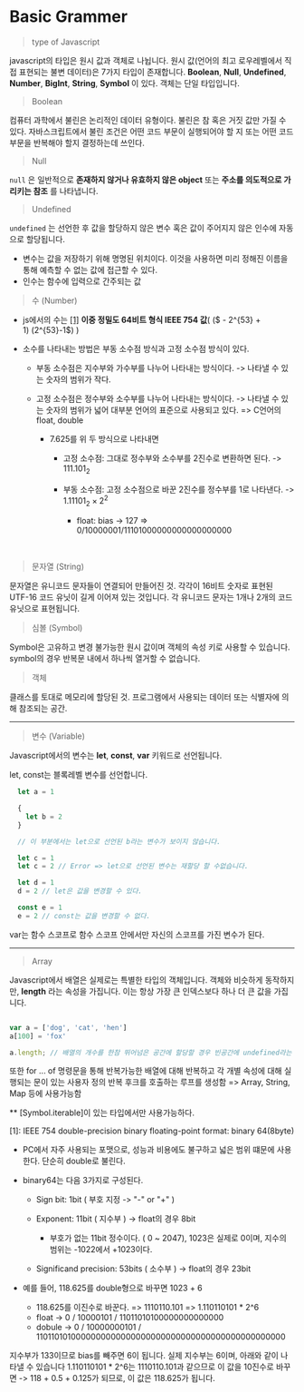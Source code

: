 
# Basic Grammer

> type of Javascript

javascript의 타입은 원시 값과 객체로 나뉩니다. 원시 값(언어의 최고 로우레벨에서 직접 표현되는 불변 데이터)은 7가지 타입이 존재합니다. __Boolean__, __Null__, __Undefined__, __Number__, __BigInt__, __String__, __Symbol__ 이 있다. 객체는 단일 타입입니다. 

> Boolean

컴퓨터 과학에서 불린은 논리적인 데이터 유형이다. 불린은 참 혹은 거짓 값만 가질 수 있다. 자바스크립트에서 불린 조건은 어떤 코드 부문이 실행되어야 할 지 또는 어떤 코드 부문을 반복해야 할지 결정하는데 쓰인다.

> Null

`null` 은 일반적으로 __존재하지 않거나 유효하지 않은 object__ 또는 __주소를 의도적으로 가리키는 참조__ 를 나타냅니다.

> Undefined

`undefined` 는 선언한 후 값을 할당하지 않은 변수 혹은 값이 주어지지 않은 인수에 자동으로 할당됩니다.

  - 변수는 값을 저장하기 위해 명명된 위치이다. 이것을 사용하면 미리 정해진 이름을 통해 예측할 수 없는 값에 접근할 수 있다. 
  - 인수는 함수에 입력으로 간주되는 값

> 수 (Number)
- js에서의 수는  [[1]](#ieee754) __이중 정밀도 64비트 형식 IEEE 754 값__( ($ - 2^{53} + 1$) ~ ($2^{53}-1$) )
- 소수를 나타내는 방법은 부동 소수점 방식과 고정 소수점 방식이 있다.
  
  - 부동 소수점은 지수부와 가수부를 나누어 나타내는 방식이다. -> 나타낼 수 있는 숫자의 범위가 작다.
  - 고정 소수점은 정수부와 소수부를 나누어 나타내는 방식이다. -> 나타낼 수 있는 숫자의 범위가 넓어 대부분 언어의 표준으로 사용되고 있다. => C언어의 float, double

    
    -  7.625를 위 두 방식으로 나타내면
      
        - 고정 소수점: 그대로 정수부와 소수부를 2진수로 변환하면 된다. -> $111.101{_2}$
        - 부동 소수점: 고정 소수점으로 바꾼 2진수를 정수부를 1로 나타낸다. -> $1.11101{_2} \times 2^{2}$

          - float: bias -> 127 => 0/10000001/11101000000000000000000 
<br />

> 문자열 (String)

문자열은 유니코드 문자들이 연결되어 만들어진 것. 각각이 16비트 숫자로 표현된 UTF-16 코드 유닛이 길게 이어져 있는 것입니다. 각 유니코드 문자는 1개나 2개의 코드 유닛으로 표현됩니다.

> 심볼 (Symbol)

Symbol은 고유하고 변경 불가능한 원시 값이며 객체의 속성 키로 사용할 수 있습니다.
symbol의 경우 반복문 내에서 하나씩 열거할 수 없습니다. 

> 객체

클래스를 토대로 메모리에 할당된 것. 프로그램에서 사용되는 데이터 또는 식별자에 의해 참조되는 공간.

--- 

> 변수 (Variable)

Javascript에서의 변수는 __let__, __const__, __var__ 키워드로 선언됩니다.

let, const는 블록레벨 변수를 선언합니다.

``` javascript
  let a = 1

  {
    let b = 2
  }

  // 이 부분에서는 let으로 선언된 b라는 변수가 보이지 않습니다.

  let c = 1
  let c = 2 // Error => let으로 선언된 변수는 재할당 할 수없습니다.

  let d = 1
  d = 2 // let은 값을 변경할 수 있다.

  const e = 1
  e = 2 // const는 값을 변경할 수 없다.
```

var는 함수 스코프로 함수 스코프 안에서만 자신의 스코프를 가진 변수가 된다.

---

> Array

Javascript에서 배열은 실제로는 특별한 타입의 객체입니다. 
객체와 비슷하게 동작하지만, __length__ 라는 속성을 가집니다. 이는 항상 가장 큰 인덱스보다 하나 더 큰 값을 가집니다.

``` javascript

var a = ['dog', 'cat', 'hen']
a[100] = 'fox'

a.length; // 배열의 개수를 한참 뛰어넘은 공간에 할당할 경우 빈공간에 undefined라는 값이 배열에 할당됨.

```

또한 for ... of 명령문을 통해 반복가능한 배열에 대해 반복하고 각 개별 속성에 대해 실행되는 문이 있는 사용자 정의 반복 후크를 호출하는 루프를 생성함 => Array, String, Map 등에 사용가능함

** [Symbol.iterable]이 있는 타입에서만 사용가능하다.





<div id="ieee754"></div>

[1]: IEEE 754 double-precision binary floating-point format: binary 64(8byte)

- PC에서 자주 사용되는 포맷으로, 성능과 비용에도 불구하고 넓은 범위 떄문에 사용한다. 단순히 double로 불린다.

- binary64는 다음 3가지로 구성된다.

  - Sign bit: 1bit ( 부호 지정 -> "-" or "+" )
  - Exponent: 11bit ( 지수부 ) -> float의 경우 8bit
  
    - 부호가 없는 11bit 정수이다. ( 0 ~ 2047), 1023은 실제로 0이며, 지수의 범위는 -1022에서 +1023이다.

  - Significand precision: 53bits ( 소수부 ) -> float의 경우 23bit

- 예를 들어, 118.625를 double형으로 바꾸면
1023 + 6
  - 118.625를 이진수로 바꾼다. => 1110110.101 => 1.110110101 * 2^6
  - float -> 0 / 10000101 / 11011010100000000000000
  - dobule -> 0 / 10000000101 / 1101101010000000000000000000000000000000000000000000


지수부가 133이므로 bias를 빼주면 6이 됩니다. 실제 지수부는 6이며, 아래와 같이 나타낼 수 있습니다
1.110110101 * 2^6는 1110110.101과 같으므로 이 값을 10진수로 바꾸면 -> 118 + 0.5 + 0.125가 되므로, 이 값은 118.625가 됩니다.






